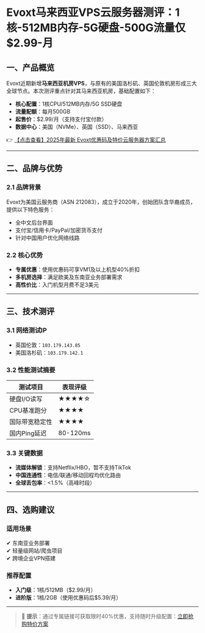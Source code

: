 # Evoxt马来西亚VPS云服务器测评：1核-512MB内存-5G硬盘-500G流量仅$2.99-月

## 一、产品概览

Evoxt近期新增**马来西亚机房VPS**，与原有的美国洛杉矶、英国伦敦机房形成三大全球节点。本次测评重点针对其马来西亚机房，基础配置如下：

- **核心配置**：1核CPU/512MB内存/5G SSD硬盘
- **流量配额**：每月500GB
- **起售价**：$2.99/月（支持支付宝付款）
- **数据中心**：美国（NVMe）、英国（SSD）、马来西亚

👉 [【点击查看】2025年最新 Evoxt优惠码及特价云服务器方案汇总](https://bit.ly/evoxt)

---

## 二、品牌与优势

### 2.1 品牌背景
Evoxt为美国云服务商（ASN 212083），成立于2020年，创始团队含华裔成员，提供以下特色服务：
- 全中文后台界面
- 支付宝/信用卡/PayPal/加密货币支付
- 针对中国用户优化网络线路

### 2.2 核心优势
- **专属优惠**：使用优惠码可享VM1及以上机型40%折扣
- **多机房选择**：满足欧美及东南亚业务部署需求
- **高性价比**：入门机型月费不足3美元

---

## 三、技术测评

### 3.1 网络测试IP
- 英国伦敦：`103.179.143.85`
- 美国洛杉矶：`103.179.142.1`

### 3.2 性能测试摘要
| 测试项目       | 表现评级 |
|----------------|----------|
| 硬盘I/O读写    | ★★★★☆    |
| CPU基准跑分    | ★★★★     |
| 国际带宽稳定性 | ★★★★     |
| 国内Ping延迟   | 80-120ms |

### 3.3 关键数据
- **流媒体解锁**：支持Netflix/HBO，暂不支持TikTok
- **中国连通性**：电信/联通/移动回程均优化路由
- **全球丢包率**：<1.5%（高峰时段）

---

## 四、选购建议

### 适用场景
✔ 东南亚业务部署  
✔ 轻量级网站/爬虫项目  
✔ 跨境企业VPN搭建  

### 推荐配置
- **入门级**：1核/512MB（$2.99/月）
- **进阶版**：1核/2GB（使用优惠码后$5.39/月）

---

> 📌 **提示**：通过专属链接可获取限时40%优惠，支持随时升级配置：[立即抢购特价方案](https://bit.ly/evoxt)